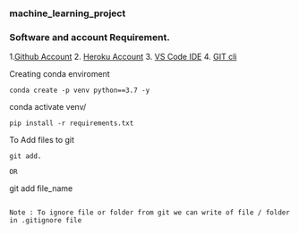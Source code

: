 ### machine_learning_project

### Software and account Requirement.
1.[Github Account](https://github.com/)
2. [Heroku Account](https://id.heroku.com/login)
3. [VS Code IDE](https://id.heroku.com/login)
4. [GIT cli](https://code.visualstudio.com/download)
 

Creating conda enviroment
```
conda create -p venv python==3.7 -y
```
conda activate venv/
```
pip install -r requirements.txt

```
To Add files to git
```
git add.

OR
```
git add file_name
```

Note : To ignore file or folder from git we can write of file / folder in .gitignore file
